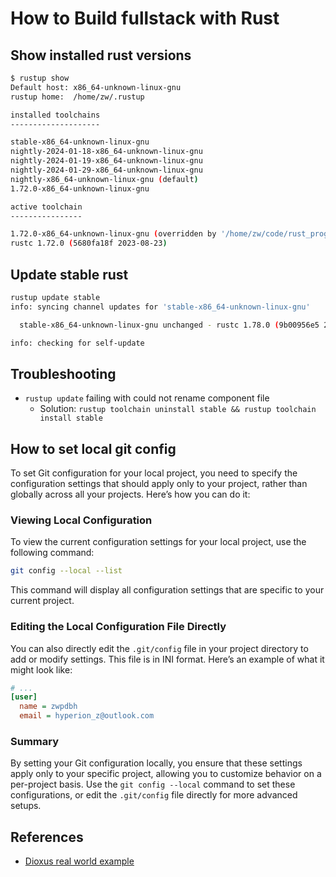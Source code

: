 # How to Build fullstack with Rust 

## Show installed rust versions

```sh
$ rustup show
Default host: x86_64-unknown-linux-gnu
rustup home:  /home/zw/.rustup

installed toolchains
--------------------

stable-x86_64-unknown-linux-gnu
nightly-2024-01-18-x86_64-unknown-linux-gnu
nightly-2024-01-19-x86_64-unknown-linux-gnu
nightly-2024-01-29-x86_64-unknown-linux-gnu
nightly-x86_64-unknown-linux-gnu (default)
1.72.0-x86_64-unknown-linux-gnu

active toolchain
----------------

1.72.0-x86_64-unknown-linux-gnu (overridden by '/home/zw/code/rust_programming/axum-graphql/rust-toolchain.toml')
rustc 1.72.0 (5680fa18f 2023-08-23)
```

## Update stable rust

```sh 
rustup update stable
info: syncing channel updates for 'stable-x86_64-unknown-linux-gnu'

  stable-x86_64-unknown-linux-gnu unchanged - rustc 1.78.0 (9b00956e5 2024-04-29)

info: checking for self-update
```

## Troubleshooting 

- `rustup update` failing with could not rename component file
  - Solution: `rustup toolchain uninstall stable && rustup toolchain install stable`


## How to set local git config 

To set Git configuration for your local project, you need to specify the configuration settings that should apply only to your project, rather than globally across all your projects. Here’s how you can do it:

### Viewing Local Configuration

To view the current configuration settings for your local project, use the following command:
```sh
git config --local --list
```

This command will display all configuration settings that are specific to your current project.

### Editing the Local Configuration File Directly

You can also directly edit the `.git/config` file in your project directory to add or modify settings. This file is in INI format. Here’s an example of what it might look like:

```ini
# ...
[user]
  name = zwpdbh
  email = hyperion_z@outlook.com
```

### Summary

By setting your Git configuration locally, you ensure that these settings apply only to your specific project, allowing you to customize behavior on a per-project basis. Use the `git config --local` command to set these configurations, or edit the `.git/config` file directly for more advanced setups.

## References

- [Dioxus real world example](https://github.com/dxps/fullstack-rust-axum-dioxus-rwa)